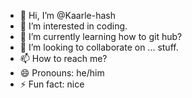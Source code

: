- 👋 Hi, I’m @Kaarle-hash
- 👀 I’m interested in coding.
- 🌱 I’m currently learning how to git hub?
- 💞️ I’m looking to collaborate on ... stuff.
- 📫 How to reach me?
- 😄 Pronouns: he/him
- ⚡ Fun fact: nice

<!---
Kaarle-hash/Kaarle-hash is a ✨ special ✨ repository because its `README.md` (this file) appears on your GitHub profile.
You can click the Preview link to take a look at your changes.
--->
